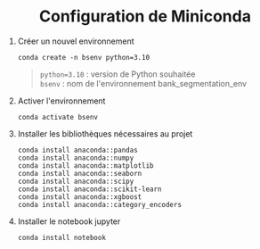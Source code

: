<h1 align="center">Configuration de Miniconda </h1>

1. Créer un nouvel environnement
   ```
   conda create -n bsenv python=3.10
   ```
   > `python=3.10` : version de Python souhaitée <br>
   > `bsenv` : nom de l'environnement bank_segmentation_env
2. Activer l'environnement
   ```
   conda activate bsenv
   ```
3. Installer les bibliothèques nécessaires au projet
   ```
   conda install anaconda::pandas
   conda install anaconda::numpy
   conda install anaconda::matplotlib
   conda install anaconda::seaborn
   conda install anaconda::scipy
   conda install anaconda::scikit-learn
   conda install anaconda::xgboost
   conda install anaconda::category_encoders
   ```
4. Installer le notebook jupyter
   ```
   conda install notebook
   ```
